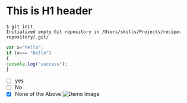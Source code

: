 # This is H1 header
```
$ git init
Initialized empty Git repository in /Users/skills/Projects/recipe-repository/.git/
```
```javascript
var x="hello";
if (x=== "hello")
{
console.log("success");
}
```
- [ ] yes
- [ ] No
- [x] None of the Above
![ Demo Image](https://octodex.github.com/images/yaktocat.png)
